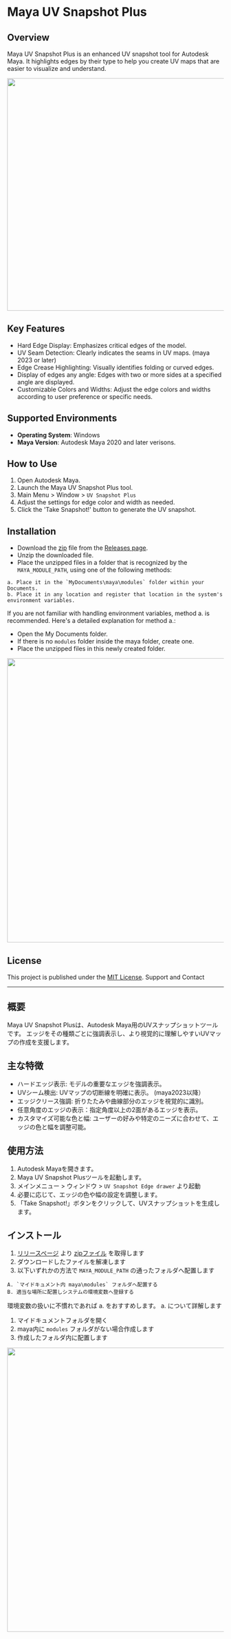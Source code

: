 # Maya UV Snapshot Plus

## Overview

Maya UV Snapshot Plus is an enhanced UV snapshot tool for Autodesk Maya.
It highlights edges by their type to help you create UV maps that are easier to visualize and understand.

<img src="https://raw.githubusercontent.com/yamahigashi/MayaUvSnapshotPlus/doc/doc/Screenshot_63.png" width="540">


## Key Features

- Hard Edge Display: Emphasizes critical edges of the model.
- UV Seam Detection: Clearly indicates the seams in UV maps. (maya 2023 or later)
- Edge Crease Highlighting: Visually identifies folding or curved edges.
- Display of edges any angle: Edges with two or more sides at a specified angle are displayed.
- Customizable Colors and Widths: Adjust the edge colors and widths according to user preference or specific needs.


## Supported Environments
- **Operating System**: Windows
- **Maya Version**: Autodesk Maya 2020 and later verisons.


## How to Use

1. Open Autodesk Maya.
2. Launch the Maya UV Snapshot Plus tool.
3. Main Menu > Window > `UV Snapshot Plus`
4. Adjust the settings for edge color and width as needed.
5. Click the 'Take Snapshot!' button to generate the UV snapshot.

## Installation
- Download the [zip](https://github.com/yamahigashi/MayaUvSnapshotPlus/releases/download/v0.1.1/mayauvsnapshotplus_v0.1.1.zip) file from the [Releases page](https://github.com/yamahigashi/MayaUvSnapshotPlus/releases).
- Unzip the downloaded file.
- Place the unzipped files in a folder that is recognized by the `MAYA_MODULE_PATH`, using one of the following methods:

```
a. Place it in the `MyDocuments\maya\modules` folder within your Documents.
b. Place it in any location and register that location in the system's environment variables.
```

If you are not familiar with handling environment variables, method a. is recommended. Here's a detailed explanation for method a.:

- Open the My Documents folder.
- If there is no `modules` folder inside the maya folder, create one.
- Place the unzipped files in this newly created folder.

<img src="https://raw.githubusercontent.com/yamahigashi/MayaUvSnapshotPlus/doc/doc/Screenshot_612.png" width="660">


## License

This project is published under the [MIT License]().
Support and Contact


----

## 概要

Maya UV Snapshot Plusは、Autodesk Maya用のUVスナップショットツールです。
エッジをその種類ごとに強調表示し、より視覚的に理解しやすいUVマップの作成を支援します。


## 主な特徴

- ハードエッジ表示: モデルの重要なエッジを強調表示。
- UVシーム検出: UVマップの切断線を明確に表示。 (maya2023以降）
- エッジクリース強調: 折りたたみや曲線部分のエッジを視覚的に識別。
- 任意角度のエッジの表示：指定角度以上の2面があるエッジを表示。
- カスタマイズ可能な色と幅: ユーザーの好みや特定のニーズに合わせて、エッジの色と幅を調整可能。


## 使用方法

1. Autodesk Mayaを開きます。
2. Maya UV Snapshot Plusツールを起動します。
3. メインメニュー > ウィンドウ > `UV Snapshot Edge drawer` より起動
4. 必要に応じて、エッジの色や幅の設定を調整します。
5. 「Take Snapshot!」ボタンをクリックして、UVスナップショットを生成します。


## インストール

1. [リリースページ](https://github.com/yamahigashi/MayaUvSnapshotPlus/releases) より [zipファイル](https://github.com/yamahigashi/MayaUvSnapshotPlus/releases/download/v0.1.1/mayauvsnapshotplus_v0.1.0.zip) を取得します 
2. ダウンロードしたファイルを解凍します
3. 以下いずれかの方法で `MAYA_MODULE_PATH` の通ったフォルダへ配置します

```
A. `マイドキュメント内 maya\modules` フォルダへ配置する
B. 適当な場所に配置しシステムの環境変数へ登録する
```

    
環境変数の扱いに不慣れであれば a. をおすすめします。
a. について詳解します
1. マイドキュメントフォルダを開く
2. maya内に `modules` フォルダがない場合作成します
3. 作成したフォルダ内に配置します

<img src="https://raw.githubusercontent.com/yamahigashi/MayaUvSnapshotPlus/doc/doc/Screenshot_612.png" width="660">
